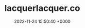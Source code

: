---
title: "lacquerlacquer.co"
link: "http://lacquerlacquer.co"
date: "2022-11-24 15:50:40 +0000"
---